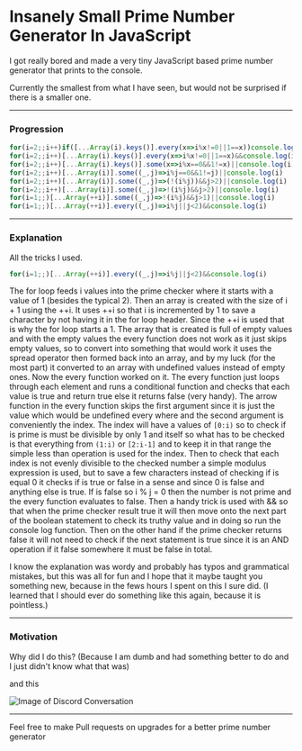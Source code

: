 # Insanely Small Prime Number Generator In JavaScript
I got really bored and made a very tiny JavaScript based prime number generator that prints to the console.

Currently the smallest from what I have seen, but would not be surprised if there is a smaller one.

-----
### Progression
```javascript
for(i=2;;i++)if([...Array(i).keys()].every(x=>i%x!=0||1==x))console.log(i)
for(i=2;;i++)[...Array(i).keys()].every(x=>i%x!=0||1==x)&&console.log(i)
for(i=2;;i++)[...Array(i).keys()].some(x=>i%x==0&&1!=x)||console.log(i)
for(i=2;;i++)[...Array(i)].some((_,j)=>i%j==0&&1!=j)||console.log(i)
for(i=2;;i++)[...Array(i)].some((_,j)=>(!(i%j))&&j>2)||console.log(i)
for(i=2;;i++)[...Array(i)].some((_,j)=>!(i%j)&&j>2)||console.log(i)
for(i=1;;)[...Array(++i)].some((_,j)=>!(i%j)&&j>1)||console.log(i)
for(i=1;;)[...Array(++i)].every((_,j)=>i%j||j<2)&&console.log(i)
```
-----
### Explanation
All the tricks I used.

```javascript
for(i=1;;)[...Array(++i)].every((_,j)=>i%j||j<2)&&console.log(i)
```
The for loop feeds i values into the prime checker where it starts with a value of 1 (besides the typical 2). Then an array is created with the size of i + 1 using the ++i. It uses ++i so that i is incremented by 1 to save a character by not having it in the for loop header. Since the ++i is used that is why the for loop starts a 1. The array that is created is full of empty values and with the empty values the every function does not work as it just skips empty values, so to convert into something that would work it uses the spread operator then formed back into an array, and by my luck (for the most part) it converted to an array with undefined values instead of empty ones. Now the every function worked on it. The every function just loops through each element and runs a conditional function and checks that each value is true and return true else it returns false (very handy). The arrow function in the every function skips the first argument since it is just the value which would be undefined every where and the second argument is conveniently the index. The index will have a values of `[0:i)` so to check if is prime is must be divisible by only 1 and itself so what has to be checked is that everything from `(1:i)` or `[2:i-1]` and to keep it in that range the simple less than operation is used for the index. Then to check that each index is not evenly divisible to the checked number a simple modulus expression is used, but to save a few characters instead of checking if is equal 0 it checks if is true or false in a sense and since 0 is false and anything else is true. If is false so i % j = 0 then the number is not prime and the every function evaluates to false. Then a handy trick is used with && so that when the prime checker result true it will then move onto the next part of the boolean statement to check its truthy value and in doing so run the console log function. Then on the other hand if the prime checker returns false it will not need to check if the next statement is true since it is an AND operation if it false somewhere it must be false in total.

I know the explanation was wordy and probably has typos and grammatical mistakes, but this was all for fun and I hope that it maybe taught you something new, because in the fews hours I spent on this I sure did. (I learned that I should ever do something like this again, because it is pointless.)

-----
### Motivation
Why did I do this? (Because I am dumb and had something better to do and I just didn't know what that was)

and this

![Image of Discord Conversation](https://i.imgur.com/0ctULZm.png)

-----
Feel free to make Pull requests on upgrades for a better prime number generator
